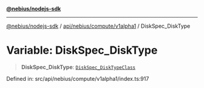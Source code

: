 [**@nebius/nodejs-sdk**](../../../../../README.md)

---

[@nebius/nodejs-sdk](../../../../../README.md) / [api/nebius/compute/v1alpha1](../README.md) / DiskSpec_DiskType

# Variable: DiskSpec_DiskType

> **DiskSpec_DiskType**: [`DiskSpec_DiskTypeClass`](../type-aliases/DiskSpec_DiskTypeClass.md)

Defined in: src/api/nebius/compute/v1alpha1/index.ts:917
